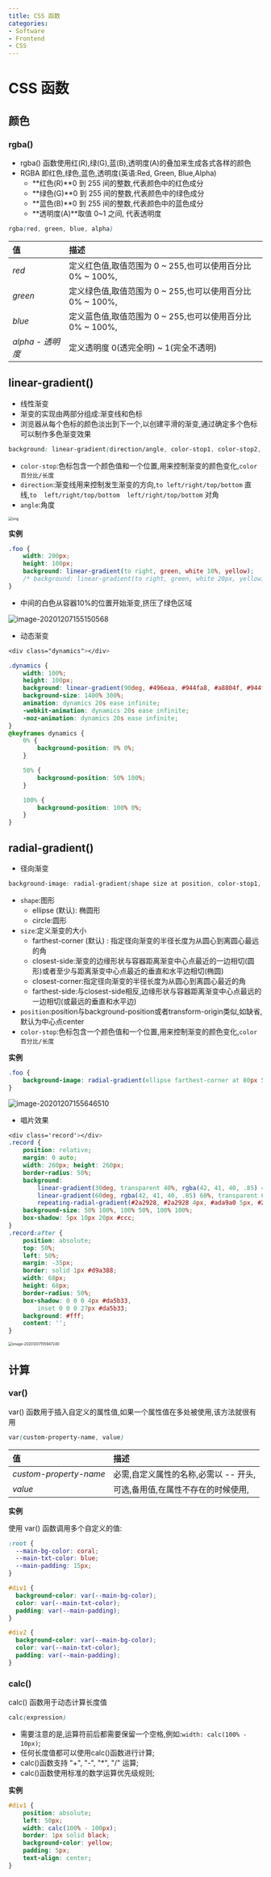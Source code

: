 ```yaml
---
title: CSS 函数
categories:
- Software
- Frontend
- CSS
---
```

# CSS 函数

## 颜色

### rgba()

- rgba() 函数使用红(R),绿(G),蓝(B),透明度(A)的叠加来生成各式各样的颜色
- RGBA 即红色,绿色,蓝色,透明度(英语:Red, Green, Blue,Alpha)
    - **红色(R)**0 到 255 间的整数,代表颜色中的红色成分
    - **绿色(G)**0 到 255 间的整数,代表颜色中的绿色成分
    - **蓝色(B)**0 到 255 间的整数,代表颜色中的蓝色成分
    - **透明度(A)**取值 0~1 之间, 代表透明度

```css
rgba(red, green, blue, alpha)
```

| 值               | 描述                                                         |
| :--------------- | :----------------------------------------------------------- |
| *red*            | 定义红色值,取值范围为 0 ~ 255,也可以使用百分比 0% ~ 100%, |
| *green*          | 定义绿色值,取值范围为 0 ~ 255,也可以使用百分比 0% ~ 100%, |
| *blue*           | 定义蓝色值,取值范围为 0 ~ 255,也可以使用百分比 0% ~ 100%, |
| *alpha - 透明度* | 定义透明度 0(透完全明) ~ 1(完全不透明)                   |

## linear-gradient()

- 线性渐变
- 渐变的实现由两部分组成:渐变线和色标
- 浏览器从每个色标的颜色淡出到下一个,以创建平滑的渐变,通过确定多个色标可以制作多色渐变效果

```css
background: linear-gradient(direction/angle, color-stop1, color-stop2, ...);
```

- `color-stop`:色标包含一个颜色值和一个位置,用来控制渐变的颜色变化,`color 百分比/长度`
- `direction`:渐变线用来控制发生渐变的方向,`to left/right/top/bottom` 直线,`to  left/right/top/bottom  left/right/top/bottom` 对角
- `angle`:角度

<img src="https://cdn.jsdelivr.net/gh/LuShan123888/Files@master/Pictures/2020-12-10-2020-12-07-1-7327147.jpeg" alt="img" style="zoom:50%;" />

**实例**

```css
.foo {
    width: 200px;
    height: 100px;
    background: linear-gradient(to right, green, white 10%, yellow);
    /* background: linear-gradient(to right, green, white 20px, yellow); 等同 */
}
```

- 中间的白色从容器10%的位置开始渐变,挤压了绿色区域

![image-20201207155150568](https://cdn.jsdelivr.net/gh/LuShan123888/Files@master/Pictures/2020-12-10-2020-12-07-image-20201207155150568.png)

- 动态渐变

```css
<div class="dynamics"></div>

.dynamics {
    width: 100%;
    height: 100px;
    background: linear-gradient(90deg, #496eaa, #944fa8, #a8804f, #944fa8, #496eaa);
    background-size: 1400% 300%;
    animation: dynamics 20s ease infinite;
    -webkit-animation: dynamics 20s ease infinite;
    -moz-animation: dynamics 20s ease infinite;
}
@keyframes dynamics {
    0% {
        background-position: 0% 0%;
    }

    50% {
        background-position: 50% 100%;
    }

    100% {
        background-position: 100% 0%;
    }
}
```

## radial-gradient()

- 径向渐变

```css
background-image: radial-gradient(shape size at position, color-stop1, color-stop2,...);
```

- `shape`:图形
    - ellipse (默认): 椭圆形
    - circle:圆形
- `size`:定义渐变的大小
    - farthest-corner (默认) : 指定径向渐变的半径长度为从圆心到离圆心最远的角
    - closest-side:渐变的边缘形状与容器距离渐变中心点最近的一边相切(圆形)或者至少与距离渐变中心点最近的垂直和水平边相切(椭圆)
    - closest-corner:指定径向渐变的半径长度为从圆心到离圆心最近的角
    - farthest-side:与closest-side相反,边缘形状与容器距离渐变中心点最远的一边相切(或最远的垂直和水平边)
- `position`:position与background-position或者transform-origin类似,如缺省,默认为中心点center
- `color-stop`:色标包含一个颜色值和一个位置,用来控制渐变的颜色变化,`color 百分比/长度`

**实例**

```css
.foo {
    background-image: radial-gradient(ellipse farthest-corner at 80px 50px, red, yellow, green);
}
```

![image-20201207155646510](https://cdn.jsdelivr.net/gh/LuShan123888/Files@master/Pictures/2020-12-10-2020-12-07-image-20201207155646510.png)

- 唱片效果

```css
<div class='record'></div>
.record {
    position: relative;
    margin: 0 auto;
    width: 260px; height: 260px;
    border-radius: 50%;
    background:
        linear-gradient(30deg, transparent 40%, rgba(42, 41, 40, .85) 40%) no-repeat 100% 0,
        linear-gradient(60deg, rgba(42, 41, 40, .85) 60%, transparent 60%) no-repeat 0 100%,
        repeating-radial-gradient(#2a2928, #2a2928 4px, #ada9a0 5px, #2a2928 6px);
    background-size: 50% 100%, 100% 50%, 100% 100%;
    box-shadow: 5px 10px 20px #ccc;
}
.record:after {
    position: absolute;
    top: 50%;
    left: 50%;
    margin: -35px;
    border: solid 1px #d9a388;
    width: 68px;
    height: 68px;
    border-radius: 50%;
    box-shadow: 0 0 0 4px #da5b33,
        inset 0 0 0 27px #da5b33;
    background: #fff;
    content: '';
}
```

<img src="https://cdn.jsdelivr.net/gh/LuShan123888/Files@master/Pictures/2020-12-10-2020-12-07-image-20201207155947240.png" alt="image-20201207155947240" style="zoom:50%;" />

## 计算

### var()

var() 函数用于插入自定义的属性值,如果一个属性值在多处被使用,该方法就很有用

```css
var(custom-property-name, value)
```

| 值                     | 描述                                     |
| :--------------------- | :--------------------------------------- |
| *custom-property-name* | 必需,自定义属性的名称,必需以 -- 开头, |
| *value*                | 可选,备用值,在属性不存在的时候使用,   |

**实例**

使用 var() 函数调用多个自定义的值:

```css
:root {
  --main-bg-color: coral;
  --main-txt-color: blue;
  --main-padding: 15px;
}

#div1 {
  background-color: var(--main-bg-color);
  color: var(--main-txt-color);
  padding: var(--main-padding);
}

#div2 {
  background-color: var(--main-bg-color);
  color: var(--main-txt-color);
  padding: var(--main-padding);
}
```

### calc()

calc() 函数用于动态计算长度值

```css
calc(expression)
```

- 需要注意的是,运算符前后都需要保留一个空格,例如:`width: calc(100% - 10px)`;
- 任何长度值都可以使用calc()函数进行计算;
- calc()函数支持 "+", "-", "*", "/" 运算;
- calc()函数使用标准的数学运算优先级规则;

**实例**

```css
#div1 {
    position: absolute;
    left: 50px;
    width: calc(100% - 100px);
    border: 1px solid black;
    background-color: yellow;
    padding: 5px;
    text-align: center;
}
```

